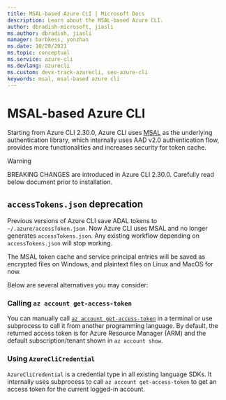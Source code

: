 ```yaml
---
title: MSAL-based Azure CLI | Microsoft Docs
description: Learn about the MSAL-based Azure CLI.
author: dbradish-microsoft, jiasli
ms.author: dbradish, jiasli
manager: barbkess, yonzhan
ms.date: 10/28/2021
ms.topic: conceptual
ms.service: azure-cli
ms.devlang: azurecli
ms.custom: devx-track-azurecli, seo-azure-cli
keywords: msal, msal-based azure cli
---
```


# MSAL-based Azure CLI

Starting from Azure CLI 2.30.0, Azure CLI uses [MSAL](https://github.com/AzureAD/microsoft-authentication-library-for-python) as the underlying authentication library, which internally uses AAD v2.0 authentication flow, provides more functionalities and increases security for token cache.

> [!WARNING]
> BREAKING CHANGES are introduced in Azure CLI 2.30.0. Carefully read below document prior to installation.

## `accessTokens.json` deprecation

Previous versions of Azure CLI save ADAL tokens to `~/.azure/accessToken.json`. Now Azure CLI uses MSAL and no longer generates `accessTokens.json`. Any existing workflow depending on `accessTokens.json` will stop working.

The MSAL token cache and service principal entries will be saved as encrypted files on Windows, and plaintext files on Linux and MacOS for now.

Below are several alternatives you may consider:

### Calling `az account get-access-token`

You can manually call [`az account get-access-token`](account#az_account_get_access_token) in a terminal or use subprocess to call it from another programming language. By default, the returned access token is for Azure Resource Manager (ARM) and the default subscription/tenant shown in `az account show`.

### Using `AzureCliCredential`

`AzureCliCredential` is a credential type in all existing language SDKs. It internally uses subprocess to call `az account get-access-token` to get an access token for the current logged-in account.
